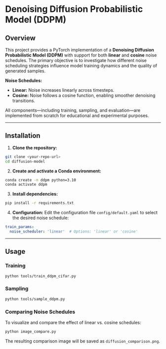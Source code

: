 # Denoising Diffusion Probabilistic Model (DDPM)

## Overview

This project provides a PyTorch implementation of a **Denoising Diffusion Probabilistic Model (DDPM)** with support for both **linear** and **cosine** noise schedules. The primary objective is to investigate how different noise scheduling strategies influence model training dynamics and the quality of generated samples.

**Noise Schedules:**

* **Linear:** Noise increases linearly across timesteps.
* **Cosine:** Noise follows a cosine function, enabling smoother denoising transitions.

All components—including training, sampling, and evaluation—are implemented from scratch for educational and experimental purposes.

---

## Installation

1. **Clone the repository:**

```bash
git clone <your-repo-url>
cd diffusion-model
```

2. **Create and activate a Conda environment:**

```bash
conda create -n ddpm python=3.10
conda activate ddpm
```

3. **Install dependencies:**

```bash
pip install -r requirements.txt
```

4. **Configuration:**
   Edit the configuration file `config/default.yaml` to select the desired noise schedule:

```yaml
train_params:
  noise_scheduler: 'linear'  # Options: 'linear' or 'cosine'
```

---

## Usage

### Training

```bash
python tools/train_ddpm_cifar.py
```

### Sampling

```bash
python tools/sample_ddpm.py
```

### Comparing Noise Schedules

To visualize and compare the effect of linear vs. cosine schedules:

```bash
python image_compare.py
```

The resulting comparison image will be saved as `diffusion_comparison.png`.

